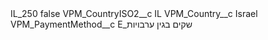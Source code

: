 <?xml version="1.0" encoding="UTF-8"?>
<CustomMetadata xmlns="http://soap.sforce.com/2006/04/metadata" xmlns:xsi="http://www.w3.org/2001/XMLSchema-instance" xmlns:xsd="http://www.w3.org/2001/XMLSchema">
    <label>IL_250</label>
    <protected>false</protected>
    <values>
        <field>VPM_CountryISO2__c</field>
        <value xsi:type="xsd:string">IL</value>
    </values>
    <values>
        <field>VPM_Country__c</field>
        <value xsi:type="xsd:string">Israel</value>
    </values>
    <values>
        <field>VPM_PaymentMethod__c</field>
        <value xsi:type="xsd:string">E_שקים בגין ערבויות</value>
    </values>
</CustomMetadata>
